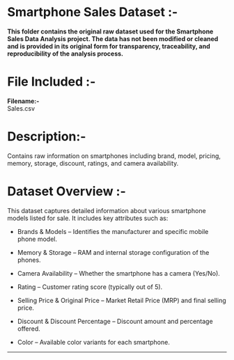 
# Smartphone Sales Dataset :-

**This folder contains the original raw dataset used for the Smartphone Sales Data Analysis project. The data has not been modified or cleaned and is provided in its original form for transparency, traceability, and reproducibility of the analysis process.**


# File Included :-

**Filename:-**	
Sales.csv	


# Description:-

Contains raw information on smartphones including brand, model, pricing, memory, storage, discount, ratings, and camera availability.


# Dataset Overview :-

This dataset captures detailed information about various smartphone models listed for sale. It includes key attributes such as:

- Brands & Models – Identifies the manufacturer and specific mobile phone model.

- Memory & Storage – RAM and internal storage configuration of the phones.

- Camera Availability – Whether the smartphone has a camera (Yes/No).

- Rating – Customer rating score (typically out of 5).

- Selling Price & Original Price – Market Retail Price (MRP) and final selling price.

- Discount & Discount Percentage – Discount amount and percentage offered.

- Color – Available color variants for each smartphone.


---

